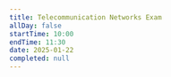 ```yaml
---
title: Telecommunication Networks Exam
allDay: false
startTime: 10:00
endTime: 11:30
date: 2025-01-22
completed: null
---
```

